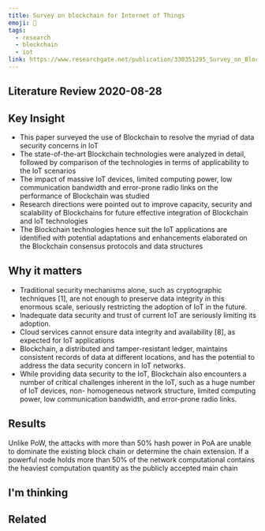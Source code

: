 ```yaml
---
title: Survey on blockchain for Internet of Things
emoji: 📝
tags:
  - research
  - blockchain
  - iot
link: https://www.researchgate.net/publication/330351295_Survey_on_Blockchain_for_Internet_of_Things
---
```


## Literature Review 2020-08-28

## Key Insight

- This paper surveyed the use of Blockchain to resolve the myriad of data security concerns in IoT
- The state-of-the-art Blockchain technologies were analyzed in detail, followed by comparison of the technologies in terms of applicability to the IoT scenarios
- The impact of massive IoT devices, limited computing power, low communication bandwidth and error-prone radio links on the performance of Blockchain was studied
- Research directions were pointed out to improve capacity, security and scalability of Blockchains for future effective integration of Blockchain and IoT technologies
- The Blockchain technologies hence suit the IoT applications are identified with potential adaptations and enhancements elaborated on the Blockchain consensus protocols and data structures

## Why it matters

- Traditional security mechanisms alone, such as cryptographic techniques [1], are not enough to preserve data integrity in this enormous scale, seriously restricting the adoption of IoT in the future.
- Inadequate data security and trust of current IoT are seriously limiting its adoption.
- Cloud services cannot ensure data integrity and availability [8], as expected for IoT applications
- Blockchain, a distributed and tamper-resistant ledger, maintains consistent records of data at different locations, and has the potential to address the data security concern in IoT networks.
- While providing data security to the IoT, Blockchain also encounters a number of critical challenges inherent in the IoT, such as a huge number of IoT devices, non- homogeneous network structure, limited computing power, low communication bandwidth, and error-prone radio links.

## Results

Unlike PoW, the attacks with more than 50% hash power in PoA are unable to dominate the existing block chain or determine the chain extension.
If a powerful node holds more than 50% of the network computational contains the heaviest computation quantity as the publicly accepted main chain

## I'm thinking

## Related
